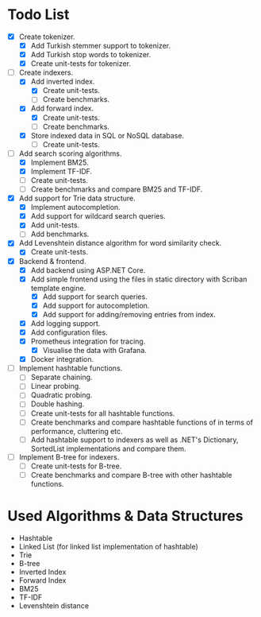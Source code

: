 # Todo List

- [x] Create tokenizer.
    - [x] Add Turkish stemmer support to tokenizer.
    - [x] Add Turkish stop words to tokenizer.
    - [x] Create unit-tests for tokenizer.
- [ ] Create indexers.
    - [x] Add inverted index.
      - [x] Create unit-tests.
      - [ ] Create benchmarks.
    - [x] Add forward index.
      - [x] Create unit-tests.
      - [ ] Create benchmarks.
    - [x] Store indexed data in SQL or NoSQL database.
      - [ ] Create unit-tests.
- [ ] Add search scoring algorithms.
  - [x] Implement BM25.
  - [x] Implement TF-IDF.
  - [ ] Create unit-tests.
  - [ ] Create benchmarks and compare BM25 and TF-IDF.
- [x] Add support for Trie data structure.
  - [x] Implement autocompletion.
  - [x] Add support for wildcard search queries.
  - [x] Add unit-tests.
  - [ ] Add benchmarks.
- [x] Add Levenshtein distance algorithm for word similarity check.
  - [x] Create unit-tests.
- [x] Backend & frontend.
  - [x] Add backend using ASP.NET Core.
  - [x] Add simple frontend using the files in static directory with Scriban template engine.
    - [x] Add support for search queries.
    - [x] Add support for autocompletion.
    - [x] Add support for adding/removing entries from index.
  - [x] Add logging support.
  - [x] Add configuration files.
  - [x] Prometheus integration for tracing.
    - [x] Visualise the data with Grafana.
  - [x] Docker integration.
- [ ] Implement hashtable functions.
  - [ ] Separate chaining.
  - [ ] Linear probing.
  - [ ] Quadratic probing.
  - [ ] Double hashing.
  - [ ] Create unit-tests for all hashtable functions.
  - [ ] Create benchmarks and compare hashtable functions of in terms of performance, cluttering etc.
  - [ ] Add hashtable support to indexers as well as .NET's Dictionary, SortedList implementations and compare them.
- [ ] Implement B-tree for indexers.
  - [ ] Create unit-tests for B-tree.
  - [ ] Create benchmarks and compare B-tree with other hashtable functions.

# Used Algorithms & Data Structures

- Hashtable
- Linked List (for linked list implementation of hashtable)
- Trie
- B-tree
- Inverted Index
- Forward Index
- BM25
- TF-IDF
- Levenshtein distance